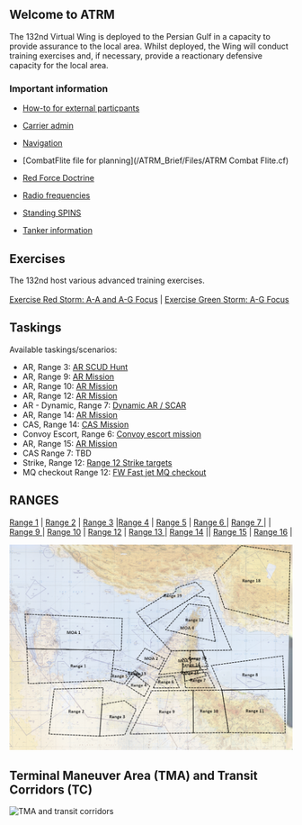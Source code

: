 ## Welcome to ATRM

The 132nd Virtual Wing is deployed to the Persian Gulf in a capacity to provide assurance to the local area. Whilst deployed, the Wing will conduct training exercises and, if necessary, provide a reactionary defensive capacity for the local area.


### Important information
* [How-to for external particpants](/ATRM_Brief/Pages/External.html)
* [Carrier admin](/ATRM_Brief/Pages/Carrier.html)

* [Navigation](/ATRM_Brief/Pages/Navigation.html)
* [CombatFlite file for planning](/ATRM_Brief/Files/ATRM Combat Flite.cf)

* [Red Force Doctrine](/ATRM_Brief/Pages/Generic_groundforce.html)

* [Radio frequencies](/Pages/Presets.md)
* [Standing SPINS](/ATRM_Brief/Pages/SPINS.html)
* [Tanker information](/ATRM_Brief/Pages/Tanker.html)


## Exercises
The 132nd host various advanced training exercises. <br>
<br>
[Exercise Red Storm: A-A and A-G Focus](/ATRM_Brief/Pages/Exredstorm.html) | [Exercise Green Storm: A-G Focus](/ATRM_Brief/Pages/Exgreenstorm.html)   


## Taskings
Available taskings/scenarios:
- AR, Range 3: [AR SCUD Hunt](/ATRM_Brief/Ranges/Range3.html)
- AR, Range 9: [AR Mission](/ATRM_Brief/Pages/R9_AR_Desert_TASK.html)  
- AR, Range 10: [AR Mission](/ATRM_Brief/Pages/R10_AR_TASK.html) 
- AR, Range 12:  [AR Mission](/ATRM_Brief/Pages/R12_AR_TASK.html) 
- AR - Dynamic, Range 7:  [Dynamic AR / SCAR](/ATRM_Brief/Pages/R7_AR_TASK.html) 
- AR, Range 14:  [AR Mission](/ATRM_Brief/Pages/R14_AR_TASK.html)
- CAS, Range 14:  [CAS Mission](/ATRM_Brief/Pages/R14_CAS_TASK.html)
- Convoy Escort, Range 6:  [Convoy escort mission](/ATRM_Brief/Pages/R6_ESCORT_TASK.html) 
- AR, Range 15: [AR Mission](/ATRM_Brief/Pages/R15_AR_TASK.html) 
- CAS Range 7: TBD
- Strike, Range 12: [Range 12 Strike targets](/ATRM_Brief/Pages/R12_Strike_task.html) 
- MQ checkout Range 12: [FW Fast jet MQ checkout](/ATRM_Brief/Pages/R12_MQ_checkout_task.html) 

## RANGES
[Range 1](/ATRM_Brief/Ranges/Range1.html) | [Range 2](/ATRM_Brief/Ranges/Range2.html) | [Range 3](/ATRM_Brief/Ranges/Range3.html) |[Range 4](/ATRM_Brief/Ranges/Range4.html)  | [Range 5](/ATRM_Brief/Ranges/Range5.html)  | [Range 6 ](/ATRM_Brief/Ranges/Range6.html)  |   [Range 7 ](/ATRM_Brief/Ranges/Range7.html)  |
 | [Range 9 ](/ATRM_Brief/Ranges/Range9.html)  |
 [Range 10](/ATRM_Brief/Ranges/Range10.html)  | [Range 12](/ATRM_Brief/Ranges/Range12.html)  | 
 [Range 13 ](/ATRM_Brief/Ranges/Range13.html)  | [Range 14](/ATRM_Brief/Ranges/Range14.html)  || [Range 15](/ATRM_Brief/Ranges/Range15.html)  | [Range 16](/ATRM_Brief/Ranges/Range16.html)  |


![Ranges and MOAs](/Pictures/Range_MOA_overview.PNG)



## Terminal Maneuver Area (TMA) and Transit Corridors (TC)

![TMA and transit corridors](/Pictures/Transitcorridors.PNG)




 
